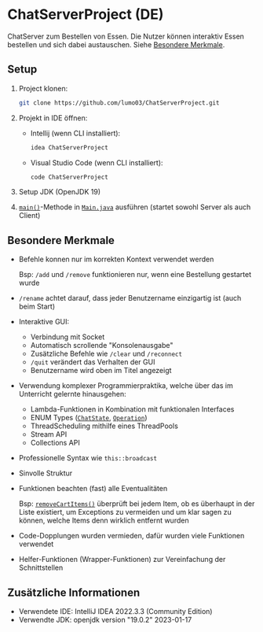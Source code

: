 # ChatServerProject (DE)

ChatServer zum Bestellen von Essen. Die Nutzer können interaktiv Essen bestellen und sich dabei austauschen. Siehe [Besondere Merkmale](#besondere-merkmale).


## Setup

1. Project klonen:

      ```bash
      git clone https://github.com/lumo03/ChatServerProject.git
      ```
1. Projekt in IDE öffnen:
      - Intellij (wenn CLI installiert): 
           ```bash
           idea ChatServerProject
           ```
      - Visual Studio Code (wenn CLI installiert): 
           ```bash
           code ChatServerProject
           ```
1. Setup JDK (OpenJDK 19)
1. [`main()`](/src/Main.java#L19)-Methode in [`Main.java`](/src/Main.java) ausführen (startet sowohl Server als auch Client) 
   


## Besondere Merkmale 

- Befehle konnen nur im korrekten Kontext verwendet werden
  
  Bsp: `/add` und `/remove` funktionieren nur, wenn eine Bestellung gestartet wurde
- `/rename` achtet darauf, dass jeder Benutzername einzigartig ist (auch beim Start)
- Interaktive GUI:
  - Verbindung mit Socket
  - Automatisch scrollende "Konsolenausgabe"
  - Zusätzliche Befehle wie `/clear` und `/reconnect`
  - `/quit` verändert das Verhalten der GUI
  - Benutzername wird oben im Titel angezeigt
- Verwendung komplexer Programmierpraktika, welche über das im Unterricht gelernte hinausgehen:
  - Lambda-Funktionen in Kombination mit funktionalen Interfaces
  - ENUM Types ([`ChatState`](/src/backend/types/ChatState.java), [`Operation`](/src/backend/types/Operation.java))
  - ThreadScheduling mithilfe eines ThreadPools
  - Stream API
  - Collections API
- Professionelle Syntax wie `this::broadcast`
- Sinvolle Struktur
- Funktionen beachten (fast) alle Eventualitäten
  
  Bsp: [`removeCartItems()`](/src/backend/Server.java#L93) überprüft bei jedem Item, ob es überhaupt in der Liste existiert, um Exceptions zu vermeiden und um klar sagen zu können, welche Items denn wirklich entfernt wurden

- Code-Dopplungen wurden vermieden, dafür wurden viele Funktionen verwendet
- Helfer-Funktionen (Wrapper-Funktionen) zur Vereinfachung der Schnittstellen


## Zusätzliche Informationen
- Verwendete IDE: IntelliJ IDEA 2022.3.3 (Community Edition)
- Verwendte JDK: openjdk version "19.0.2" 2023-01-17